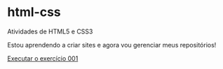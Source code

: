 # html-css
 Atividades de HTML5 e CSS3

Estou aprendendo a criar sites e agora vou gerenciar meus repositórios!

<a href="https://adrielnazar.github.io/html-css/exercicios/ex001/index.html">Executar o exercício 001</a> 